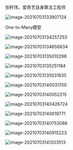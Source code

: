 张轩玮，爱奇艺自身算法工程师

![image-20210703133907124](img/image-20210703133907124.png)

One-to-Many模型

![image-20210703134257253](img/image-20210703134257253.png)

![image-20210703134656834](img/image-20210703134656834.png)

![image-20210703135010298](img/image-20210703135010298.png)

![image-20210703135251184](img/image-20210703135251184.png)

![image-20210703135531835](img/image-20210703135531835.png)

![image-20210703140031700](img/image-20210703140031700.png)

![image-20210703140052215](img/image-20210703140052215.png)

![image-20210703140426724](img/image-20210703140426724.png)

![image-20210703140619771](img/image-20210703140619771.png)

![image-20210703140753088](img/image-20210703140753088.png)

![image-20210703140915223](img/image-20210703140915223.png)

![image-20210703141203513](img/image-20210703141203513.png)

